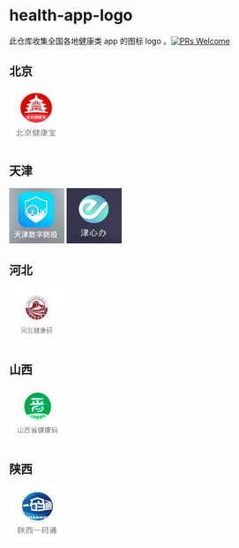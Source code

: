 # health-app-logo

此仓库收集全国各地健康类 app 的图标 logo 。[![PRs Welcome](https://img.shields.io/badge/PRs-welcome-brightgreen.svg)](https://github.com/liruifengv/health-app-logo/pulls)

## 北京
<div>
  <img src="./images/北京健康宝.png" width="100px" height="100px">
<div>

## 天津
<div>
  <img src="./images/天津数字防疫.png" width="100px" height="100px">
  <img src="./images/津心办.png" width="100px" height="100px">
<div>

## 河北
<div>
  <img src="./images/河北健康码.png" width="100px" height="100px">
<div>

## 山西
<div>
  <img src="./images/山西省健康码.png" width="100px" height="100px">
<div>

## 陕西
<div>
  <img src="./images/陕西一码通.png" width="100px" height="100px">
<div>